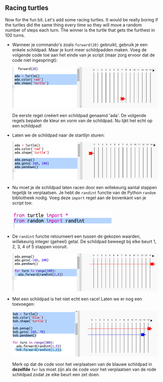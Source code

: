 ## Racing turtles

Now for the fun bit. Let's add some racing turtles. It would be really boring if the turtles did the same thing every time so they will move a random number of steps each turn. The winner is the turtle that gets the furthest in 100 turns.

+ Wanneer je commando's zoals `forward(20)` gebruikt, gebruik je een enkele schildpad. Maar je kunt meer schildpadden maken. Voeg de volgende code toe aan het einde van je script (maar zorg ervoor dat de code niet ingespringt):
    
    ![screenshot](images/race-red.png)
    
    De eerste regel creëert een schildpad genaamd 'ada'. De volgende regels bepalen de kleur en vorm van de schildpad. Nu lijkt het echt op een schildpad!

+ Laten we de schildpad naar de startlijn sturen:
    
    ![screenshot](images/race-start.png)

+ Nu moet je de schildpad laten racen door een willekeurig aantal stappen tegelijk te verplaatsen. Je hebt de ` randint ` functie van de Python ` random ` bibliotheek nodig. Voeg deze `import` regel aan de bovenkant van je script toe:
    
    ![screenshot](images/race-randint.png)

+ De `randint` functie retourneert een tussen de gekozen waarden, willekeurig integer (geheel) getal. De schildpad beweegt bij elke beurt 1, 2, 3, 4 of 5 stappen vooruit.
    
    ![screenshot](images/race-random.png)

+ Met een schildpad is het niet echt een race! Laten we er nog een toevoegen:
    
    ![screenshot](images/race-blue.png)
    
    Merk op dat de code voor het verplaatsen van de blauwe schildpad in **dezelfde** `for` lus moet zijn als de code voor het verplaatsen van de rode schildpad zodat ze elke beurt een zet doen.